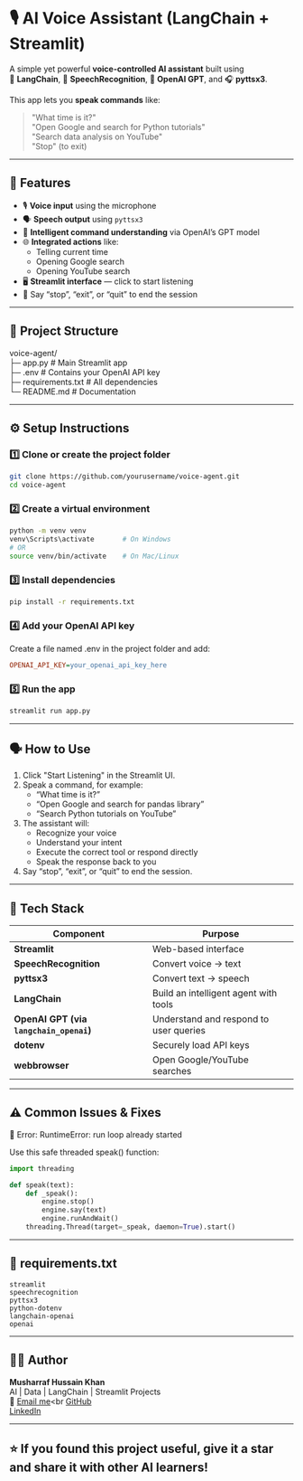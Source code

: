 # 🎙️ AI Voice Assistant (LangChain + Streamlit)

A simple yet powerful **voice-controlled AI assistant** built using  
🧠 **LangChain**, 🎤 **SpeechRecognition**, 💬 **OpenAI GPT**, and 🎧 **pyttsx3**.

This app lets you **speak commands** like:
> "What time is it?"  
> "Open Google and search for Python tutorials"  
> "Search data analysis on YouTube"  
> "Stop" (to exit)

---

## 🚀 Features
- 🎙️ **Voice input** using the microphone
- 🗣️ **Speech output** using `pyttsx3`
- 🤖 **Intelligent command understanding** via OpenAI’s GPT model
- 🌐 **Integrated actions** like:
  - Telling current time
  - Opening Google search
  - Opening YouTube search
- 🖥️ **Streamlit interface** — click to start listening
- 🛑 Say “stop”, “exit”, or “quit” to end the session

---

## 🧩 Project Structure
voice-agent/<br>
├─ app.py # Main Streamlit app<br>
├─ .env # Contains your OpenAI API key<br>
├─ requirements.txt # All dependencies<br>
└─ README.md # Documentation<br>

---

## ⚙️ Setup Instructions

### 1️⃣ Clone or create the project folder
```bash
git clone https://github.com/yourusername/voice-agent.git
cd voice-agent
```

### 2️⃣ Create a virtual environment
```bash
python -m venv venv
venv\Scripts\activate       # On Windows
# OR
source venv/bin/activate    # On Mac/Linux
```
### 3️⃣ Install dependencies
```bash
pip install -r requirements.txt
```
### 4️⃣ Add your OpenAI API key
Create a file named .env in the project folder and add:
```ini
OPENAI_API_KEY=your_openai_api_key_here
```
### 5️⃣ Run the app
```bash
streamlit run app.py
```

---

## 🗣️ How to Use

1. Click "Start Listening" in the Streamlit UI.
2. Speak a command, for example:
     - “What time is it?”
     - “Open Google and search for pandas library”
     - “Search Python tutorials on YouTube”
3. The assistant will:
     - Recognize your voice
     - Understand your intent
     - Execute the correct tool or respond directly
     - Speak the response back to you
4. Say “stop”, “exit”, or “quit” to end the session.

---

## 🧠 Tech Stack

| Component                               | Purpose                                |
| --------------------------------------- | -------------------------------------- |
| **Streamlit**                           | Web-based interface                    |
| **SpeechRecognition**                   | Convert voice → text                   |
| **pyttsx3**                             | Convert text → speech                  |
| **LangChain**                           | Build an intelligent agent with tools  |
| **OpenAI GPT (via `langchain_openai`)** | Understand and respond to user queries |
| **dotenv**                              | Securely load API keys                 |
| **webbrowser**                          | Open Google/YouTube searches           |

---

## ⚠️ Common Issues & Fixes
🔸 Error: RuntimeError: run loop already started

Use this safe threaded speak() function:
```python
import threading

def speak(text):
    def _speak():
        engine.stop()
        engine.say(text)
        engine.runAndWait()
    threading.Thread(target=_speak, daemon=True).start()
```

---

## 🧰 requirements.txt
```nginx
streamlit
speechrecognition
pyttsx3
python-dotenv
langchain-openai
openai
```

---

## 👨‍💻 Author

**Musharraf Hussain Khan**<br>
AI | Data | LangChain | Streamlit Projects<br>
📧 [Email me](mailto:musharrafhussainkhann@gmail.com)<br
[GitHub](https://github.com/Musharraf1519)<br>
[LinkedIn](https://www.linkedin.com/in/musharraf-hussain-khan/)


---

## **⭐ If you found this project useful, give it a star and share it with other AI learners!**
